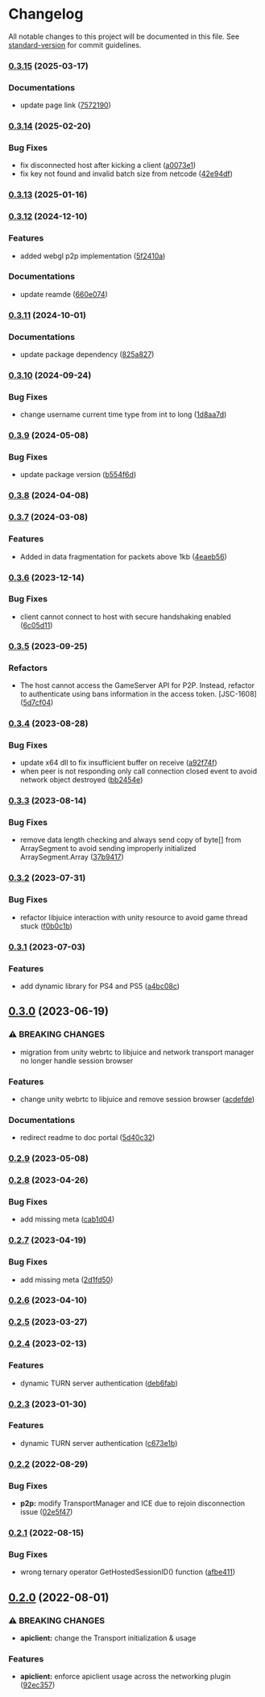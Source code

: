 # Changelog

All notable changes to this project will be documented in this file. See [standard-version](https://github.com/conventional-changelog/standard-version) for commit guidelines.

### [0.3.15](https://github.com/AccelByte/accelbyte-unity-networking/branches/compare/0.3.15%0D0.3.14) (2025-03-17)


### Documentations

* update page link ([7572190](https://github.com/AccelByte/accelbyte-unity-networking/commits/7572190360ec16da8a378032b982fbef100bd3b2))

### [0.3.14](https://github.com/AccelByte/accelbyte-unity-networking/branches/compare/0.3.14%0D0.3.13) (2025-02-20)


### Bug Fixes

* fix disconnected host after kicking a client ([a0073e1](https://github.com/AccelByte/accelbyte-unity-networking/commits/a0073e1517bdbb74045da91f30e0398731fe09e5))
* fix key not found and invalid batch size from netcode ([42e94df](https://github.com/AccelByte/accelbyte-unity-networking/commits/42e94df610e348440a5ab34967a14b01453be640))

### [0.3.13](https://github.com/AccelByte/accelbyte-unity-networking/branches/compare/0.3.13%0D0.3.12) (2025-01-16)

### [0.3.12](https://github.com/AccelByte/accelbyte-unity-networking/branches/compare/0.3.12%0D0.3.11) (2024-12-10)


### Features

* added webgl p2p implementation ([5f2410a](https://github.com/AccelByte/accelbyte-unity-networking/commits/5f2410abaa3d21e07c6426206ab5ff5ff23edb2a))


### Documentations

* update reamde ([660e074](https://github.com/AccelByte/accelbyte-unity-networking/commits/660e074ca56ee9f0a4be9a87fe2a2c83c13607a9))

### [0.3.11](https://github.com/AccelByte/accelbyte-unity-networking/branches/compare/0.3.11%0D0.3.10) (2024-10-01)


### Documentations

* update package dependency ([825a827](https://github.com/AccelByte/accelbyte-unity-networking/commits/825a827819a4976b005ceabb798be5674f59d457))

### [0.3.10](https://github.com/AccelByte/accelbyte-unity-networking/branches/compare/0.3.10%0D0.3.9) (2024-09-24)


### Bug Fixes

* change username current time type from int to long ([1d8aa7d](https://github.com/AccelByte/accelbyte-unity-networking/commits/1d8aa7def84c2df1c04b08eec59e287434012f6c))

### [0.3.9](https://github.com/AccelByte/accelbyte-unity-networking/branches/compare/0.3.9%0D0.3.8) (2024-05-08)


### Bug Fixes

* update package version ([b554f6d](https://github.com/AccelByte/accelbyte-unity-networking/commits/b554f6dddff3f09c709c89c40c54e76e1e80de86))

### [0.3.8](https://github.com/AccelByte/accelbyte-unity-networking/branches/compare/0.3.8%0D0.3.7) (2024-04-08)

### [0.3.7](https://github.com/AccelByte/accelbyte-unity-networking/branches/compare/0.3.7%0D0.3.6) (2024-03-08)


### Features

* Added in data fragmentation for packets above 1kb ([4eaeb56](https://github.com/AccelByte/accelbyte-unity-networking/commits/4eaeb5689c0cd31a64bce4d7081d20ce259ff323))

### [0.3.6](https://github.com/AccelByte/accelbyte-unity-networking/branches/compare/0.3.6%0D0.3.5) (2023-12-14)


### Bug Fixes

* client cannot connect to host with secure handshaking enabled ([6c05d11](https://github.com/AccelByte/accelbyte-unity-networking/commits/6c05d115d381f9f340949d15589730eda5c413c7))

### [0.3.5](https://github.com/AccelByte/accelbyte-unity-networking/branches/compare/0.3.5%0D0.3.4) (2023-09-25)


### Refactors

* The host cannot access the GameServer API for P2P. Instead, refactor to authenticate using bans information in the access token. [JSC-1608] ([5d7cf04](https://github.com/AccelByte/accelbyte-unity-networking/commits/5d7cf040b670bdab851b42841bf64ed67b63ae5d))

### [0.3.4](https://github.com/AccelByte/accelbyte-unity-networking/branches/compare/0.3.4%0D0.3.3) (2023-08-28)


### Bug Fixes

* update x64 dll to fix insufficient buffer on receive ([a92f74f](https://github.com/AccelByte/accelbyte-unity-networking/commits/a92f74f027447108a26906d2f51c9f32c8e9ae34))
* when peer is not responding only call connection closed event to avoid network object destroyed ([bb2454e](https://github.com/AccelByte/accelbyte-unity-networking/commits/bb2454e30056ce290357ae9ba6d651b63c0a18e3))

### [0.3.3](https://github.com/AccelByte/accelbyte-unity-networking/branches/compare/0.3.3%0D0.3.2) (2023-08-14)


### Bug Fixes

* remove data length checking and always send copy of byte[] from ArraySegment to avoid sending improperly initialized ArraySegment.Array ([37b9417](https://github.com/AccelByte/accelbyte-unity-networking/commits/37b94173b8d18ba815336e3f20c68b93c1e2e440))

### [0.3.2](https://github.com/AccelByte/accelbyte-unity-networking/branches/compare/0.3.2%0D0.3.1) (2023-07-31)


### Bug Fixes

* refactor libjuice interaction with unity resource to avoid game thread stuck ([f0b0c1b](https://github.com/AccelByte/accelbyte-unity-networking/commits/f0b0c1bd8fac50450cd335ca0ad2f8deecb19720))

### [0.3.1](https://github.com/AccelByte/accelbyte-unity-networking/branches/compare/0.3.1%0D0.3.0) (2023-07-03)


### Features

* add dynamic library for PS4 and PS5 ([a4bc08c](https://github.com/AccelByte/accelbyte-unity-networking/commits/a4bc08ce6a674898342cee57bbcbda96e09d4dcb))

## [0.3.0](https://github.com/AccelByte/accelbyte-unity-networking/branches/compare/0.3.0%0D0.2.9) (2023-06-19)


### ⚠ BREAKING CHANGES

* migration from unity webrtc to libjuice and network transport manager no longer handle session browser

### Features

* change unity webrtc to libjuice and remove session browser ([acdefde](https://github.com/AccelByte/accelbyte-unity-networking/commits/acdefde94a89140d9a5acc78b344c2389f5791f7))


### Documentations

* redirect readme to doc portal ([5d40c32](https://github.com/AccelByte/accelbyte-unity-networking/commits/5d40c32e626f6f445b4321cba3d637b30dca2f56))

### [0.2.9](https://github.com/AccelByte/accelbyte-unity-networking/branches/compare/0.2.9%0D0.2.8) (2023-05-08)

### [0.2.8](https://github.com/AccelByte/accelbyte-unity-networking/branches/compare/0.2.8%0D0.2.7) (2023-04-26)


### Bug Fixes

* add missing meta ([cab1d04](https://github.com/AccelByte/accelbyte-unity-networking/commits/cab1d04a7aa369db8da06f9ad86319ecda4cd305))

### [0.2.7](https://github.com/AccelByte/accelbyte-unity-networking/branches/compare/0.2.7%0D0.2.6) (2023-04-19)


### Bug Fixes

* add missing meta ([2d1fd50](https://github.com/AccelByte/accelbyte-unity-networking/commits/2d1fd504f861789d45f34352a79b619f3e6c285f))

### [0.2.6](https://github.com/AccelByte/accelbyte-unity-networking/branches/compare/0.2.6%0D0.2.5) (2023-04-10)

### [0.2.5](https://github.com/AccelByte/accelbyte-unity-networking/branches/compare/0.2.5%0D0.2.4) (2023-03-27)

### [0.2.4](https://github.com/AccelByte/accelbyte-unity-networking/branches/compare/0.2.4%0D0.2.3) (2023-02-13)


### Features

* dynamic TURN server authentication ([deb6fab](https://github.com/AccelByte/accelbyte-unity-networking/commits/deb6fabf81653e7f40cb6ae1b62657bf760e02cf))

### [0.2.3](https://github.com/AccelByte/accelbyte-unity-networking/branches/compare/0.2.3%0D0.2.2) (2023-01-30)


### Features

* dynamic TURN server authentication ([c673e1b](https://github.com/AccelByte/accelbyte-unity-networking/commits/c673e1b996713eb0240a4d499eeed8933fc10d01))

### [0.2.2](https://github.com/AccelByte/accelbyte-unity-networking/branches/compare/0.2.2%0D0.2.1) (2022-08-29)


### Bug Fixes

* **p2p:** modify TransportManager and ICE due to rejoin disconnection issue ([02e5f47](https://github.com/AccelByte/accelbyte-unity-networking/commits/02e5f4721b94b5517c33893cb556089a10cf6b6e))

### [0.2.1](https://github.com/AccelByte/accelbyte-unity-networking/branches/compare/0.2.1%0D0.2.0) (2022-08-15)


### Bug Fixes

* wrong ternary operator GetHostedSessionID() function ([afbe411](https://github.com/AccelByte/accelbyte-unity-networking/commits/afbe4116c117c71ee2742cab11333a8acd71bc77))

## [0.2.0](https://github.com/AccelByte/accelbyte-unity-networking/branches/compare/0.2.0%0D0.1.0) (2022-08-01)


### ⚠ BREAKING CHANGES

* **apiclient:** change the Transport initialization & usage

### Features

* **apiclient:** enforce apiclient usage across the networking plugin ([92ec357](https://github.com/AccelByte/accelbyte-unity-networking/commits/92ec357e7a815fd05dd8a894b88d1733eaa3d107))
